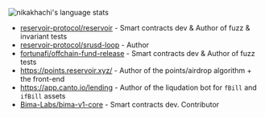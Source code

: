 ![nikakhachi's language stats](https://github-readme-stats.vercel.app/api/top-langs/?username=nikakhachi&hide=HTML&`&langs_count=4&layout=compact)

- [reservoir-protocol/reservoir](https://github.com/reservoir-protocol/reservoir) - Smart contracts dev & Author of fuzz & invariant tests
- [reservoir-protocol/srusd-loop](https://github.com/reservoir-protocol/srusd-loop) - Author
- [fortunafi/offchain-fund-release](https://github.com/fortunafi/offchain-fund-release) - Smart contracts dev & Author of fuzz tests
- https://points.reservoir.xyz/ - Author of the points/airdrop algorithm + the front-end
- https://app.canto.io/lending - Author of the liqudation bot for `fBill` and `ifBill` assets
- [Bima-Labs/bima-v1-core](https://github.com/Bima-Labs/bima-v1-core) - Smart contracts dev. Contributor
